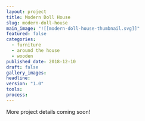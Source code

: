 ```yaml
---
layout: project
title: Modern Doll House
slug: modern-doll-house
main_image: "![[modern-doll-house-thumbnail.svg]]"
featured: false
categories:
  - furniture
  - around the house
  - wooden
published_date: 2018-12-10
draft: false
gallery_images: 
headline: 
version: "1.0"
tools:
process:
---
```


More project details coming soon!